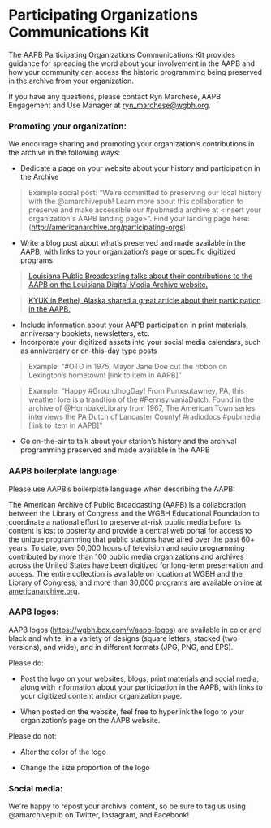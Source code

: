 # Participating Organizations Communications Kit

The AAPB Participating Organizations Communications Kit provides guidance for spreading the word about your involvement in the AAPB and how your community can access the historic programming being preserved in the archive from your organization.

If you have any questions, please contact Ryn Marchese, AAPB Engagement and Use Manager at [ryn_marchese@wgbh.org](mailto:ryn_marchese@wgbh.org). 

### Promoting your organization: 

We encourage sharing and promoting your organization’s contributions in the archive in the following ways:

- Dedicate a page on your website about your history and participation in the Archive
	
>Example social post: “We’re committed to preserving our local history with the @amarchivepub! Learn more about this 	collaboration to preserve and make accessible our #pubmedia archive at <insert your organization's AAPB landing page>”. Find your landing page here: (http://americanarchive.org/participating-orgs)
	
- Write a blog post about what’s preserved and made available in the AAPB, with links to your organization’s page or specific digitized programs

>[Louisiana Public Broadcasting talks about their contributions to the AAPB on the Louisiana Digital Media Archive website.](http://ladigitalmedia.org/about-ldma/)

>[KYUK in Bethel, Alaska shared a great article about their participation in the AAPB.](https://www.alaskapublic.org/2017/10/11/worlds-largest-collection-of-yupik-and-cupik-videos-now-available-online/)
	
- Include information about your AAPB participation in print materials, anniversary booklets, newsletters, etc.
- Incorporate your digitized assets into your social media calendars, such as anniversary or on-this-day type posts

>Example: “#OTD in 1975, Mayor Jane Doe cut the ribbon on Lexington’s hometown! [link to item in AAPB]”

>Example: “Happy #GroundhogDay! From Punxsutawney, PA, this weather lore is a trandtion of the #PennsylvaniaDutch. Found in the archive of @HornbakeLibrary from 1967, The American Town series interviews the PA Dutch of Lancaster County! #radiodocs #pubmedia [link to item in AAPB]”
	
- Go on-the-air to talk about your station’s history and the archival programming preserved and made available in the AAPB

### AAPB boilerplate language:

Please use AAPB’s boilerplate language when describing the AAPB:

The American Archive of Public Broadcasting (AAPB) is a collaboration between the Library of Congress and the WGBH Educational Foundation to coordinate a national effort to preserve at-risk public media before its content is lost to posterity and provide a central web portal for access to the unique programming that public stations have aired over the past 60+ years. To date, over 50,000 hours of television and radio programming contributed by more than 100 public media organizations and archives across the United States have been digitized for long-term preservation and access. The entire collection is available on location at WGBH and the Library of Congress, and more than 30,000 programs are available online at [americanarchive.org](http://americanarchive.org).

### AAPB logos:

AAPB logos (https://wgbh.box.com/v/aapb-logos) are available in color and black and white, in a variety of designs (square letters, stacked (two versions), and wide), and in different formats (JPG, PNG, and EPS).

Please do:

- Post the logo on your websites, blogs, print materials and social media, along with information about your participation in the AAPB, with links to your digitized content and/or organization page. 

- When posted on the website, feel free to hyperlink the logo to your organization’s page on the AAPB website.

Please do not:

- Alter the color of the logo

- Change the size proportion of the logo

### Social media:

We're happy to repost your archival content, so be sure to tag us using @amarchivepub on Twitter, Instagram, and Facebook!
